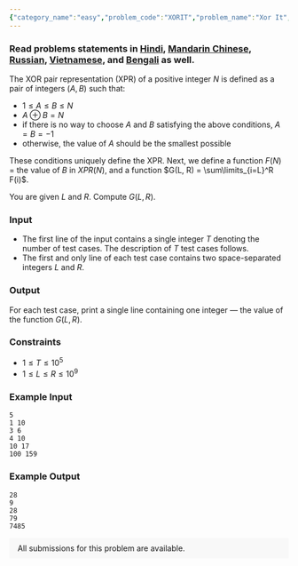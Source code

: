 ```yaml
---
{"category_name":"easy","problem_code":"XORIT","problem_name":"Xor It","problemComponents":{"constraints":"","constraintsState":false,"subtasks":"","subtasksState":false,"inputFormat":"","inputFormatState":false,"outputFormat":"","outputFormatState":false,"sampleTestCases":{"0":{"id":1,"input":"5\r\n1 10\r\n3 6\r\n4 10\r\n10 17\r\n100 159","output":"28\r\n9\r\n28\r\n79\r\n7485","explanation":"","isDeleted":false}}},"video_editorial_url":"","languages_supported":{"0":"CPP14","1":"C","2":"JAVA","3":"PYTH 3.6","4":"CPP17","5":"PYTH","6":"PYP3","7":"CS2","8":"ADA","9":"PYPY","10":"TEXT","11":"PAS fpc","12":"NODEJS","13":"RUBY","14":"PHP","15":"GO","16":"HASK","17":"TCL","18":"PERL","19":"SCALA","20":"LUA","21":"kotlin","22":"BASH","23":"JS","24":"LISP sbcl","25":"rust","26":"PAS gpc","27":"BF","28":"CLOJ","29":"R","30":"D","31":"CAML","32":"FORT","33":"ASM","34":"swift","35":"FS","36":"WSPC","37":"LISP clisp","38":"SQL","39":"SCM guile","40":"PERL6","41":"ERL","42":"CLPS","43":"ICK","44":"NICE","45":"PRLG","46":"ICON","47":"COB","48":"SCM chicken","49":"PIKE","50":"SCM qobi","51":"ST","52":"SQLQ","53":"NEM"},"max_timelimit":1,"source_sizelimit":50000,"problem_author":"kmaaszraa","problem_tester":null,"date_added":"15-12-2019","tags":{"0":"bitwise","1":"cook113","2":"easy","3":"kmaaszraa","4":"kmaaszraa"},"problem_difficulty_level":"Easy","best_tag":"Bitwise Operation","editorial_url":"https://discuss.codechef.com/problems/XORIT","time":{"view_start_date":1577041202,"submit_start_date":1577041202,"visible_start_date":1577041202,"end_date":1735669800},"is_direct_submittable":false,"problemDiscussURL":"https://discuss.codechef.com/search?q=XORIT","is_proctored":false,"visitedContests":{},"layout":"problem"}
---
```

### Read problems statements in [Hindi](https://www.codechef.com/download/translated/COOK113/hindi/XORIT.pdf), [Mandarin Chinese](https://www.codechef.com/download/translated/COOK113/mandarin/XORIT.pdf), [Russian](https://www.codechef.com/download/translated/COOK113/russian/XORIT.pdf), [Vietnamese](https://www.codechef.com/download/translated/COOK113/vietnamese/XORIT.pdf), and [Bengali](https://www.codechef.com/download/translated/COOK113/bengali/XORIT.pdf) as well.

The XOR pair representation (XPR) of a positive integer $N$ is defined as a pair of integers $(A, B)$ such that:
- $1 \le A \le B \le N$
- $A \oplus B = N$
- if there is no way to choose $A$ and $B$ satisfying the above conditions, $A = B = -1$
- otherwise, the value of $A$ should be the smallest possible

These conditions uniquely define the XPR. Next, we define a function $F(N)$ = the value of $B$ in $XPR(N)$, and a function $G(L, R) = \sum\limits_{i=L}^R F(i)$.

You are given $L$ and $R$. Compute $G(L, R)$.

### Input
- The first line of the input contains a single integer $T$ denoting the number of test cases. The description of $T$ test cases follows.
- The first and only line of each test case contains two space-separated integers $L$ and $R$.

### Output
For each test case, print a single line containing one integer — the value of the function $G(L, R)$.

### Constraints 
- $1 \le T \le 10^5$
- $1 \le L \le R \le 10^9$

### Example Input
```
5
1 10
3 6
4 10
10 17
100 159
```

### Example Output
```
28
9
28
79
7485
```

<aside style='background: #f8f8f8;padding: 10px 15px;'><div>All submissions for this problem are available.</div></aside>